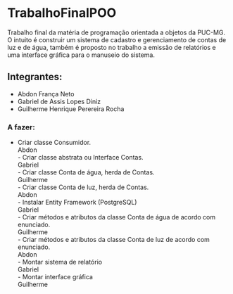 # TrabalhoFinalPOO

Trabalho final da matéria de programação orientada a objetos da PUC-MG. O intuito é construir um sistema de cadastro e gerenciamento de contas de luz e de água, também é proposto no trabalho a emissão de relatórios e uma interface gráfica para o manuseio do sistema.

## Integrantes:

- Abdon França Neto
- Gabriel de Assis Lopes Diniz
- Guilherme Henrique Perereira Rocha

### A fazer:
- Criar classe Consumidor.
    <br>Abdon
<br>- Criar classe abstrata ou Interface Contas.
    <br>Gabriel
<br>- Criar classe Conta de água, herda de Contas.
    <br>Guilherme
<br>- Criar classe Conta de luz, herda de Contas.
    <br>Abdon
<br>- Instalar Entity Framework (PostgreSQL)
    <br>Gabriel
<br>- Criar métodos e atributos da classe Conta de água de acordo com enunciado.
    <br>Guilherme
<br>- Criar métodos e atributos da classe Conta de luz de acordo com enunciado.
    <br>Abdon
<br>- Montar sistema de relatório
    <br>Gabriel
<br>- Montar interface gráfica
    <br>Guilherme
